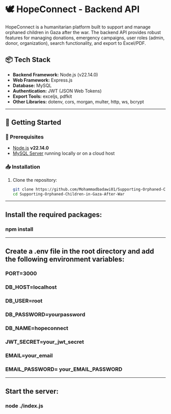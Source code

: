 # 🕊️ HopeConnect - Backend API

HopeConnect is a humanitarian platform built to support and manage orphaned children in Gaza after the war. The backend API provides robust features for managing donations, emergency campaigns, user roles (admin, donor, organization), search functionality, and export to Excel/PDF.

## 📦 Tech Stack

- **Backend Framework:** Node.js (v22.14.0)
- **Web Framework:** Express.js
- **Database:** MySQL
- **Authentication:** JWT (JSON Web Tokens)
- **Export Tools:** exceljs, pdfkit
- **Other Libraries:** dotenv, cors, morgan, multer, http, ws, bcrypt

---

## 🚀 Getting Started

### 🔧 Prerequisites

- [Node.js](https://nodejs.org/) **v22.14.0**
- [MySQL Server](https://www.mysql.com/) running locally or on a cloud host

### 📥 Installation

1. Clone the repository:
   ```bash
   git clone https://github.com/Mohammadbadawi01/Supporting-Orphaned-Children-in-Gaza-After-War.git
   cd Supporting-Orphaned-Children-in-Gaza-After-War

---

## Install the required packages:
 ### npm install

 ---

## Create a .env file in the root directory and add the following environment variables:
  ### PORT=3000
  ### DB_HOST=localhost
  ### DB_USER=root
  ### DB_PASSWORD=yourpassword
  ### DB_NAME=hopeconnect
  ### JWT_SECRET=your_jwt_secret
  ### EMAIL=your_email
  ### EMAIL_PASSWORD= your_EMAIL_PASSWORD

  ---

## Start the server:
 ### node ./index.js
